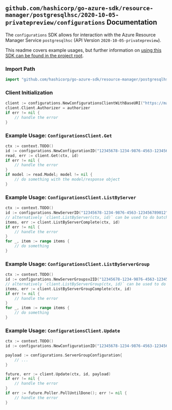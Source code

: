 
## `github.com/hashicorp/go-azure-sdk/resource-manager/postgresqlhsc/2020-10-05-privatepreview/configurations` Documentation

The `configurations` SDK allows for interaction with the Azure Resource Manager Service `postgresqlhsc` (API Version `2020-10-05-privatepreview`).

This readme covers example usages, but further information on [using this SDK can be found in the project root](https://github.com/hashicorp/go-azure-sdk/tree/main/docs).

### Import Path

```go
import "github.com/hashicorp/go-azure-sdk/resource-manager/postgresqlhsc/2020-10-05-privatepreview/configurations"
```


### Client Initialization

```go
client := configurations.NewConfigurationsClientWithBaseURI("https://management.azure.com")
client.Client.Authorizer = authorizer
if err != nil {
	// handle the error
}
```


### Example Usage: `ConfigurationsClient.Get`

```go
ctx := context.TODO()
id := configurations.NewConfigurationID("12345678-1234-9876-4563-123456789012", "example-resource-group", "serverGroupValue", "configurationValue")
read, err := client.Get(ctx, id)
if err != nil {
	// handle the error
}
if model := read.Model; model != nil {
	// do something with the model/response object
}
```


### Example Usage: `ConfigurationsClient.ListByServer`

```go
ctx := context.TODO()
id := configurations.NewServerID("12345678-1234-9876-4563-123456789012", "example-resource-group", "serverGroupValue", "serverValue")
// alternatively `client.ListByServer(ctx, id)` can be used to do batched pagination
items, err := client.ListByServerComplete(ctx, id)
if err != nil {
	// handle the error
}
for _, item := range items {
	// do something
}
```


### Example Usage: `ConfigurationsClient.ListByServerGroup`

```go
ctx := context.TODO()
id := configurations.NewServerGroupsv2ID("12345678-1234-9876-4563-123456789012", "example-resource-group", "serverGroupValue")
// alternatively `client.ListByServerGroup(ctx, id)` can be used to do batched pagination
items, err := client.ListByServerGroupComplete(ctx, id)
if err != nil {
	// handle the error
}
for _, item := range items {
	// do something
}
```


### Example Usage: `ConfigurationsClient.Update`

```go
ctx := context.TODO()
id := configurations.NewConfigurationID("12345678-1234-9876-4563-123456789012", "example-resource-group", "serverGroupValue", "configurationValue")

payload := configurations.ServerGroupConfiguration{
	// ...
}

future, err := client.Update(ctx, id, payload)
if err != nil {
	// handle the error
}
if err := future.Poller.PollUntilDone(); err != nil {
	// handle the error
}
```
